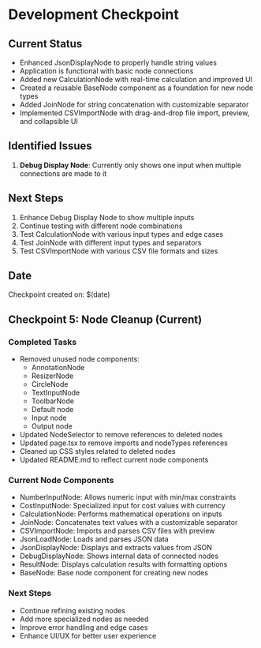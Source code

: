 # Development Checkpoint

## Current Status
- Enhanced JsonDisplayNode to properly handle string values
- Application is functional with basic node connections
- Added new CalculationNode with real-time calculation and improved UI
- Created a reusable BaseNode component as a foundation for new node types
- Added JoinNode for string concatenation with customizable separator
- Implemented CSVImportNode with drag-and-drop file import, preview, and collapsible UI

## Identified Issues
1. **Debug Display Node**: Currently only shows one input when multiple connections are made to it

## Next Steps
1. Enhance Debug Display Node to show multiple inputs
2. Continue testing with different node combinations
3. Test CalculationNode with various input types and edge cases
4. Test JoinNode with different input types and separators
5. Test CSVImportNode with various CSV file formats and sizes

## Date
Checkpoint created on: $(date)

## Checkpoint 5: Node Cleanup (Current)

### Completed Tasks
- Removed unused node components:
  - AnnotationNode
  - ResizerNode
  - CircleNode
  - TextInputNode
  - ToolbarNode
  - Default node
  - Input node
  - Output node
- Updated NodeSelector to remove references to deleted nodes
- Updated page.tsx to remove imports and nodeTypes references
- Cleaned up CSS styles related to deleted nodes
- Updated README.md to reflect current node components

### Current Node Components
- NumberInputNode: Allows numeric input with min/max constraints
- CostInputNode: Specialized input for cost values with currency
- CalculationNode: Performs mathematical operations on inputs
- JoinNode: Concatenates text values with a customizable separator
- CSVImportNode: Imports and parses CSV files with preview
- JsonLoadNode: Loads and parses JSON data
- JsonDisplayNode: Displays and extracts values from JSON
- DebugDisplayNode: Shows internal data of connected nodes
- ResultNode: Displays calculation results with formatting options
- BaseNode: Base node component for creating new nodes

### Next Steps
- Continue refining existing nodes
- Add more specialized nodes as needed
- Improve error handling and edge cases
- Enhance UI/UX for better user experience 